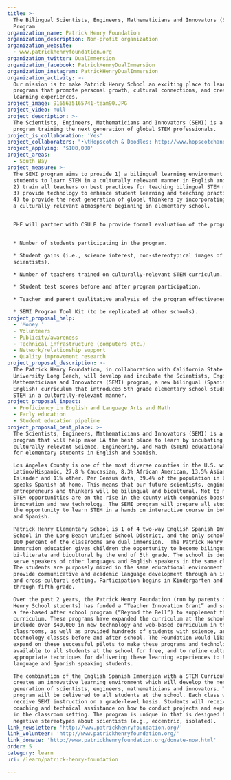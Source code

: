 ```yaml
---
title: >-
  The Bilingual Scientists, Engineers, Mathematicians and Innovators (SEMI)
  Program
organization_name: Patrick Henry Foundation
organization_description: Non-profit organization
organization_website:
  - www.patrickhenryfoundation.org
organization_twitter: DualImmersion
organization_facebook: PatrickHenryDualImmersion
organization_instagram: PatrickHenryDualImmersion
organization_activity: >-
  Our mission is to make Patrick Henry School an exciting place to learn through
  programs that promote personal growth, cultural connections, and creative
  learning experiences.
project_image: 9165635165741-team90.JPG
project_video: null
project_description: >-
  The Scientists, Engineers, Mathematicians and Innovators (SEMI) is a bilingual
  program training the next generation of global STEM professionals.
project_is_collaboration: 'Yes'
project_collaborators: "•\tHopscotch & Doodles: http://www.hopscotchanddoodles.com/, •\tPatrick Henry Foundation: http://www.patrickhenryfoundation.org/, •\tLong Beach Unified School District: http://www.lbusd.k12.ca.us/, •\tPatrick Henry Elementary School: https://henry-lbusd-ca.schoolloop.com/, •\tPatrick Henry PTA: http://patrickhenrypta.com/, •\tCalifornia State University Long Beach: https://www.csulb.edu/"
project_applying: '$100,000'
project_areas:
  - South Bay
project_measure: >-
  The SEMI program aims to provide 1) a bilingual learning environment for all
  students to learn STEM in a culturally relevant manner in English and Spanish;
  2) train all teachers on best practices for teaching bilingual STEM material,
  3) provide technology to enhance student learning and teaching practices; and
  4) to provide the next generation of global thinkers by incorporating STEM in
  a culturally relevant atmosphere beginning in elementary school. 


  PHF will partner with CSULB to provide formal evaluation of the program.


  * Number of students participating in the program.

  * Student gains (i.e., science interest, non-stereotypical images of
  scientists).

  * Number of teachers trained on culturally-relevant STEM curriculum.

  * Student test scores before and after program participation.

  * Teacher and parent qualitative analysis of the program effectiveness.

  * SEMI Program Tool Kit (to be replicated at other schools).
project_proposal_help:
  - 'Money '
  - Volunteers
  - Publicity/awareness
  - Technical infrastructure (computers etc.)
  - Network/relationship support
  - Quality improvement research
project_proposal_description: >-
  The Patrick Henry Foundation, in collaboration with California State
  University Long Beach, will develop and incubate the Scientists, Engineers,
  Mathematicians and Innovators (SEMI) program, a new bilingual (Spanish and
  English) curriculum that introduces 5th grade elementary school students to
  STEM in a culturally-relevant manner.
project_proposal_impact:
  - Proficiency in English and Language Arts and Math
  - Early education
  - Student education pipeline
project_proposal_best_place: >-
  The Scientists, Engineers, Mathematicians and Innovators (SEMI) is a bilingual
  program that will help make LA the best place to learn by incubating a
  culturally relevant Science, Engineering, and Math (STEM) educational program
  for elementary students in English and Spanish. 

  Los Angeles County is one of the most diverse counties in the U.S. with 47.7%
  Latino/Hispanic, 27.8 % Caucasian, 8.3% African American, 13.5% Asian Pacific
  Islander and 11% other. Per Census data, 39.4% of the population in LA County
  speaks Spanish at home. This means that our future scientists, engineers,
  entrepreneurs and thinkers will be bilingual and bicultural. Not to mention,
  STEM opportunities are on the rise in the county with companies boasting
  innovation and new technology. The SEMI program will prepare all students with
  the opportunity to learn STEM in a hands on interactive course in both English
  and Spanish. 

  Patrick Henry Elementary School is 1 of 4 two-way English Spanish Immersion
  School in the Long Beach Unified School District, and the only school where
  100 percent of the classrooms are dual immersion.  The Patrick Henry dual
  immersion education gives children the opportunity to become bilingual,
  bi-literate and bicultural by the end of 5th grade. The school is designed to
  serve speakers of other languages and English speakers in the same classroom.
  The students are purposely mixed in the same educational environment to
  provide communicative and academic language development through an interactive
  and cross-cultural setting. Participation begins in Kindergarten and continues
  through fifth grade. 

  Over the past 2 years, the Patrick Henry Foundation (run by parents of Patrick
  Henry School students) has funded a “Teacher Innovation Grant” and subsidized
  a fee-based after school program (“Beyond the Bell”) to supplement the regular
  curriculum. These programs have expanded the curriculum at the school to
  include over $40,000 in new technology and web-based curriculum in the
  classrooms, as well as provided hundreds of students with science, arts, and
  technology classes before and after school. The Foundation would like to
  expand on these successful pilots to make these programs and technology
  available to all students at the school for free, and to refine culturally
  appropriate techniques for delivering these learning experiences to English
  language and Spanish speaking students.

  The combination of the English Spanish Immersion with a STEM Curriculum
  creates an innovative learning environment which will develop the next
  generation of scientists, engineers, mathematicians and innovators. The SEMI
  program will be delivered to all students at the school. Each class will
  receive SEMI instruction on a grade-level basis. Students will receive
  coaching and technical assistance on how to conduct projects and experiments
  in the classroom setting. The program is unique in that is designed to dispel
  negative stereotypes about scientists (e.g., eccentric, isolated).
link_newsletter: 'http://www.patrickhenryfoundation.org/'
link_volunteer: 'http://www.patrickhenryfoundation.org/'
link_donate: 'http://www.patrickhenryfoundation.org/donate-now.html'
order: 5
category: learn
uri: /learn/patrick-henry-foundation

---
```

